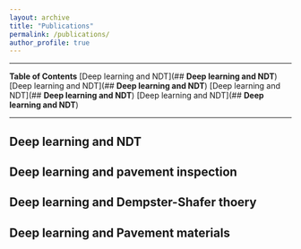 ```yaml
---
layout: archive
title: "Publications"
permalink: /publications/
author_profile: true
---
```


****
**Table of Contents**
[Deep learning and NDT](## **Deep learning and NDT**)
[Deep learning and NDT](## **Deep learning and NDT**)
[Deep learning and NDT](## **Deep learning and NDT**)
[Deep learning and NDT](## **Deep learning and NDT**)
****

## **Deep learning and NDT**

## **Deep learning and pavement inspection**

## **Deep learning and Dempster-Shafer thoery**

## **Deep learning and Pavement materials**

